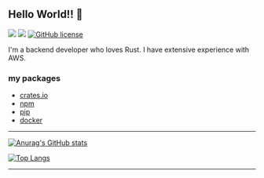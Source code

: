 ## Hello World!! 👋

![](https://img.shields.io/badge/language-Rust-red) ![](https://img.shields.io/badge/version-1.0.0-brightgreen) [![GitHub license](https://img.shields.io/badge/license-MIT-blue.svg)]() 
  
I'm a backend developer who loves Rust.
I have extensive experience with AWS.

### my packages
- [crates.io](https://crates.io/users/myyrakle)  
- [npm](https://www.npmjs.com/~myyrakle)
- [pip](https://pypi.org/user/myyrakle)
- [docker](https://hub.docker.com/repositories/myyrakle)

* * *

[![Anurag's GitHub stats](https://github-readme-stats-sandy-gamma.vercel.app/api?username=myyrakle&count_private=true&show_icons=true&theme=radical)](https://github.com/anuraghazra/github-readme-stats)


[![Top Langs](https://github-readme-stats-sandy-gamma.vercel.app/api/top-langs/?username=myyrakle)](https://github.com/anuraghazra/github-readme-stats)

* * *
